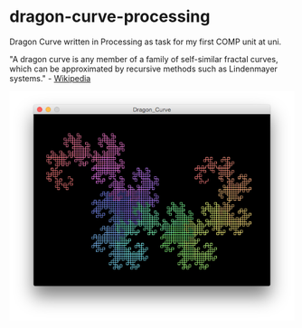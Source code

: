 # dragon-curve-processing
Dragon Curve written in Processing as task for my first COMP unit at uni.

"A dragon curve is any member of a family of self-similar fractal curves, which can be approximated by recursive methods such as Lindenmayer systems." - [Wikipedia](https://en.wikipedia.org/wiki/Dragon_curve)

![Dragon Curve](https://raw.githubusercontent.com/blakelockley/dragon-curve-processing/master/dragon-curve.png)
